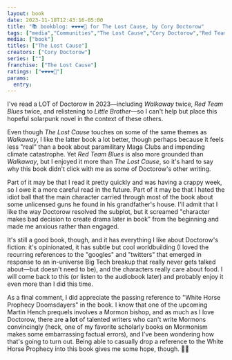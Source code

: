 ```yaml
---
layout: book
date: 2023-11-18T12:43:16-05:00
title: "📚 bookblog: ❤️❤️❤️❤️🖤 for The Lost Cause, by Cory Doctorow"
tags: ["media","Communities","The Lost Cause","Cory Doctorow","Red Team Blues","Walkaway","Martin Hench series","climate change","climate emergency","hope","Mormonism","White Horse prophecy","Little Brother","Little Brother series"]
media: ["book"]
titles: ["The Lost Cause"]
creators: ["Cory Doctorow"]
series: [""]
franchise: ["The Lost Cause"]
ratings: ["❤️❤️❤️❤️🖤"]
params:
  entry:
---
```


I've read a LOT of Doctorow in 2023—including *Walkaway* twice, *Red Team Blues* twice, and relistening to *Little Brother*—so I can't help but place this hopeful solarpunk novel in the context of these others. 

Even though *The Lost Cause* touches on some of the same themes as *Walkaway*, I like the latter book a lot better, though perhaps because it feels less "real" than a book about paramilitary Maga Clubs and impending climate catastrophe. Yet *Red Team Blues* is also more grounded than *Walkaway*, but I enjoyed it more than *The Lost Cause*, so it's hard to say why this book didn't click with me as some of Doctorow's other writing. 

Part of it may be that I read it pretty quickly and was having a crappy week, so I owe it a more careful read in the future. Part of it may be that I hated the idiot ball that the main character carried through most of the book about some unlicensed guns he found in his grandfather's house. I'll admit that I like the way Doctorow resolved the subplot, but it screamed "character makes bad decision to create drama later in book" from the beginning and made me anxious rather than engaged.

It's still a good book, though, and it has everything I like about Doctorow's fiction: it's opinionated, it has subtle but cool worldbuilding (I loved the recurring references to the "googles" and "twitters" that emerged in response to an in-universe Big Tech breakup that really never gets talked about—but doesn't need to be), and the characters really care about food. I will come back to this (or listen to the audiobook later) and probably enjoy it even more than I did this time.

As a final comment, I did appreciate the passing reference to "White Horse Prophecy Doomsdayers" in the book. I know that one of the upcoming Martin Hench prequels involves a Mormon bishop, and as much as I love Doctorow, there are **a lot** of talented writers who can't write Mormons convincingly (heck, one of my favorite scholarly books on Mormonism makes some embarrassing factual errors), and I've been wondering how that's going to turn out. Being able to casually drop a reference to the White Horse Prophecy into this book gives me some hope, though. 🤞🏼
